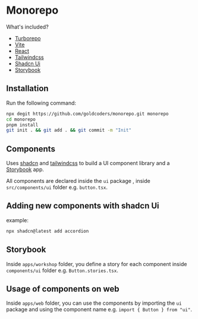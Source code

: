 # Monorepo

What's included?

- [Turborepo](https://turborepo.org/)
- [Vite](https://vitejs.dev/)
- [React](https://reactjs.org/)
- [Tailwindcss](https://tailwindcss.com/)
- [Shadcn Ui](https://github.com/shadcn/ui)
- [Storybook](https://storybook.js.org/)


## Installation

Run the following command:

```sh
npx degit https://github.com/goldcoders/monorepo.git monorepo
cd monorepo
pnpm install
git init . && git add . && git commit -m "Init"
```


## Components
Uses [shadcn](https://github.com/shadcn/ui) and [tailwindcss](https://tailwindcss.com/) to build a UI component library and a [Storybook](https://storybook.js.org/) app.


All components are declared inside the `ui` package , inside `src/components/ui` folder e.g. `button.tsx`.

## Adding new components with shadcn Ui

example:
```sh
npx shadcn@latest add accordion
```

## Storybook 
Inside `apps/workshop` folder, you define a story for each component inside `components/ui` folder e.g. `Button.stories.tsx`.

## Usage of components on web

Inside `apps/web` folder, you can use the components by importing the `ui` package and using the component name e.g. `import { Button } from "ui"`.





